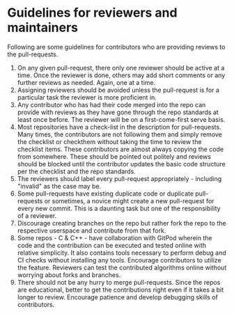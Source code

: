 # Guidelines for reviewers and maintainers

Following are some guidelines for contributors who are providing reviews to the pull-requests.

1. On any given pull-request, there only one reviewer should be active at a time. Once the reviewer is done, others may add short comments or any further reviews as needed. Again, one at a time.
2. Assigning reviewers should be avoided unless the pull-request is for a particular task the reviewer is more proficient in.
3. Any contributor who has had their code merged into the repo can provide with reviews as they have gone through the repo standards at least once before. The reviewer will be on a first-come-first serve basis.
4. Most repositories have a check-list in the description for pull-requests. Many times, the contributors are not following them and simply remove the checklist or checkthem without taking the time to review the checklist items. These contributors are almost always copying the code from somewhere. These should be pointed out politely and reviews should be blocked until the contributor updates the basic code structure per the checklist and the repo standards.
5. The reviewers should label every pull-request appropriately - including "invalid" as the case may be.
6. Some pull-requests have existing duplicate code or duplicate pull-requests or sometimes, a novice might create a new pull-request for every new commit. This is a daunting task but one of the responsibility of a reviewer.
7. Discourage creating branches on the repo but rather fork the repo to the respective userspace and contribute from that fork.
8. Some repos - C & C++ - have collaboration with GitPod wherein the code and the contribution can be executed and tested online with relative simplicity. It also contains tools necessary to perform debug and CI checks without installing any tools. Encourage contributors to utilize the feature. Reviewers can test the contributed algorithms online without worrying about forks and branches.
9. There should not be any hurry to merge pull-requests. Since the repos are educational, better to get the contributions right even if it takes a bit longer to review. Encourage patience and develop debugging skills of contributors.